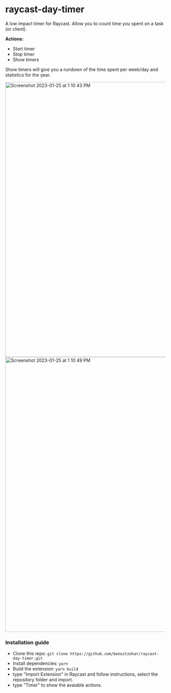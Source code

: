 # raycast-day-timer


A low impact timer for Raycast. Allow you to count time you spent on a task (or client).

**Actions:**
 - Start timer
 - Stop timer
 - Show timers
 
 Show timers will give you a rundown of the time spent per week/day and statistics for the year.
 
 <img width="862" alt="Screenshot 2023-01-25 at 1 10 43 PM" src="https://user-images.githubusercontent.com/1698042/214647299-93ddef8d-ae67-4ff3-9f8e-c358da4c0688.png">

 <img width="862" alt="Screenshot 2023-01-25 at 1 10 49 PM" src="https://user-images.githubusercontent.com/1698042/214647315-78b56a82-90ce-4ed3-87fe-6ab257af9a08.png">

 
 ### Installation guide
 
 - Clone this repo: `git clone https://github.com/benoitzohar/raycast-day-timer.git`
 - Install dependencies: `yarn`
 - Build the extension: `yarn build`
 - type "Import Extension" in Raycast and follow instructions, select the repository folder and import.
 - type "Timer" to show the avaiable actions.
